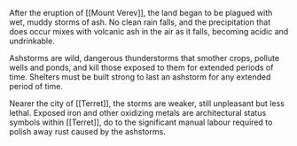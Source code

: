 After the eruption of [[Mount Verev]], the land began to be plagued with wet, muddy storms of ash. No clean rain falls, and the precipitation that does occur mixes with volcanic ash in the air as it falls, becoming acidic and undrinkable.

Ashstorms are wild, dangerous thunderstorms that smother crops, pollute wells and ponds, and kill those exposed to them for extended periods of time. Shelters must be built strong to last an ashstorm for any extended period of time.

Nearer the city of [[Terret]], the storms are weaker, still unpleasant but less lethal. Exposed iron and other oxidizing metals are architectural status symbols within [[Terret]], do to the significant manual labour required to polish away rust caused by the ashstorms.